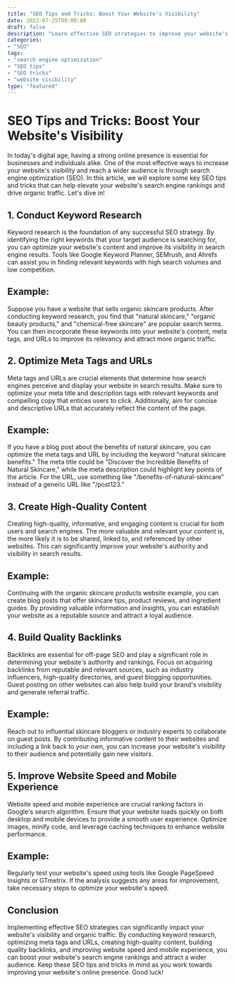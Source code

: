 ```yaml
--- 
title: "SEO Tips and Tricks: Boost Your Website's Visibility"
date: 2022-07-25T09:00:00
draft: false
description: "Learn effective SEO strategies to improve your website's search engine rankings and increase organic traffic."
categories: 
- "SEO"
tags: 
- "search engine optimization"
- "SEO tips"
- "SEO tricks"
- "website visibility"
type: "featured"
--- 
```


# SEO Tips and Tricks: Boost Your Website's Visibility

In today's digital age, having a strong online presence is essential for businesses and individuals alike. One of the most effective ways to increase your website's visibility and reach a wider audience is through search engine optimization (SEO). In this article, we will explore some key SEO tips and tricks that can help elevate your website's search engine rankings and drive organic traffic. Let's dive in!

## 1. Conduct Keyword Research

Keyword research is the foundation of any successful SEO strategy. By identifying the right keywords that your target audience is searching for, you can optimize your website's content and improve its visibility in search engine results. Tools like Google Keyword Planner, SEMrush, and Ahrefs can assist you in finding relevant keywords with high search volumes and low competition.

## Example:
Suppose you have a website that sells organic skincare products. After conducting keyword research, you find that "natural skincare," "organic beauty products," and "chemical-free skincare" are popular search terms. You can then incorporate these keywords into your website's content, meta tags, and URLs to improve its relevancy and attract more organic traffic.

## 2. Optimize Meta Tags and URLs

Meta tags and URLs are crucial elements that determine how search engines perceive and display your website in search results. Make sure to optimize your meta title and description tags with relevant keywords and compelling copy that entices users to click. Additionally, aim for concise and descriptive URLs that accurately reflect the content of the page.

## Example:
If you have a blog post about the benefits of natural skincare, you can optimize the meta tags and URL by including the keyword "natural skincare benefits." The meta title could be "Discover the Incredible Benefits of Natural Skincare," while the meta description could highlight key points of the article. For the URL, use something like "/benefits-of-natural-skincare" instead of a generic URL like "/post123."

## 3. Create High-Quality Content

Creating high-quality, informative, and engaging content is crucial for both users and search engines. The more valuable and relevant your content is, the more likely it is to be shared, linked to, and referenced by other websites. This can significantly improve your website's authority and visibility in search results.

## Example:
Continuing with the organic skincare products website example, you can create blog posts that offer skincare tips, product reviews, and ingredient guides. By providing valuable information and insights, you can establish your website as a reputable source and attract a loyal audience.

## 4. Build Quality Backlinks

Backlinks are essential for off-page SEO and play a significant role in determining your website's authority and rankings. Focus on acquiring backlinks from reputable and relevant sources, such as industry influencers, high-quality directories, and guest blogging opportunities. Guest posting on other websites can also help build your brand's visibility and generate referral traffic.

## Example:
Reach out to influential skincare bloggers or industry experts to collaborate on guest posts. By contributing informative content to their websites and including a link back to your own, you can increase your website's visibility to their audience and potentially gain new visitors.

## 5. Improve Website Speed and Mobile Experience

Website speed and mobile experience are crucial ranking factors in Google's search algorithm. Ensure that your website loads quickly on both desktop and mobile devices to provide a smooth user experience. Optimize images, minify code, and leverage caching techniques to enhance website performance.

## Example:
Regularly test your website's speed using tools like Google PageSpeed Insights or GTmetrix. If the analysis suggests any areas for improvement, take necessary steps to optimize your website's speed.

## Conclusion

Implementing effective SEO strategies can significantly impact your website's visibility and organic traffic. By conducting keyword research, optimizing meta tags and URLs, creating high-quality content, building quality backlinks, and improving website speed and mobile experience, you can boost your website's search engine rankings and attract a wider audience. Keep these SEO tips and tricks in mind as you work towards improving your website's online presence. Good luck!
